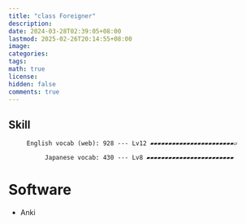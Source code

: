 ```yaml
---
title: "class Foreigner"
description: 
date: 2024-03-28T02:39:05+08:00
lastmod: 2025-02-26T20:14:55+08:00
image: 
categories: 
tags: 
math: true
license: 
hidden: false
comments: true
---
```

## Skill

         English vocab (web): 928 --- Lv12 ▰▰▰▰▰▰▰▰▰▰▰▰▰▰▰▰▰▰▰▰▰▰▰▱

              Japanese vocab: 430 --- Lv8 ▰▰▰▰▰▰▰▰▰▰▰▰▰▰▰▰▰▰▰▰▰▰▰▰

# Software
- Anki
